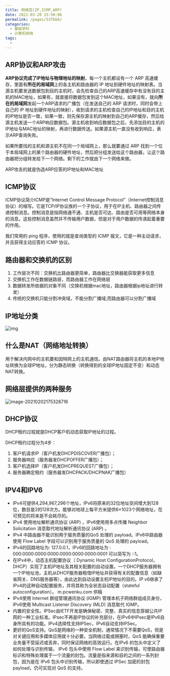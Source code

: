 ```yaml
---
title: 网络层(IP,ICMP,ARP)
date: 2021-03-20 15:50:06
permalink: /pages/53fbb6/
categories:
  - 基础学科
  - 计算机网络
tags:
  - 
---
```


## ARP协议和ARP攻击

**ARP协议完成了IP地址与物理地址的映射**。每一个主机都设有一个 ARP 高速缓存，里面有**所在的局域网**上的各主机和路由器的 IP 地址到硬件地址的映射表。当源主机要发送数据包到目的主机时，会先检查自己的ARP高速缓存中有没有目的主机的MAC地址，如果有，就直接将数据包发到这个MAC地址，如果没有，就向**所在的局域网**发起一个ARP请求的广播包（在发送自己的 ARP 请求时，同时会带上自己的 IP 地址到硬件地址的映射），收到请求的主机检查自己的IP地址和目的主机的IP地址是否一致，如果一致，则先保存源主机的映射到自己的ARP缓存，然后给源主机发送一个ARP响应数据包。源主机收到响应数据包之后，先添加目的主机的IP地址与MAC地址的映射，再进行数据传送。如果源主机一直没有收到响应，表示ARP查询失败。

如果所要找的主机和源主机不在同一个局域网上，那么就要通过 ARP 找到一个位于本局域网上的某个路由器的硬件地址，然后把分组发送给这个路由器，让这个路由器把分组转发给下一个网络。剩下的工作就由下一个网络来做。

ARP攻击的就是伪造ARP应答的IP地址和MAC地址

## ICMP协议

ICMP协议简介ICMP是“Internet Control Message Protocol”（Internet控制消息协议）的缩写。它是TCP/IP协议族的一个子协议，用于在IP主机、路由器之间传递控制消息。控制消息是指网络通不通、主机是否可达、路由是否可用等网络本身的消息。这些控制消息虽然并不传输用户数据，但是对于用户数据的传递起着重要的作用。

我们常用的 ping 程序，使用的就是查询类型的 ICMP 报文，它是一种主动请求，并且获得主动应答的 ICMP 协议。

## 路由器和交换机的区别

1. 工作层次不同：交换机比路由器更简单，路由器比交换器能获取更多信息
2. 交换机工作在数据链路层，而路由器工作在网络层
3. 数据转发所依据的对象不同（交换机根据mac地址，路由器根据ip地址进行转发）
4. 传统的交换机只能分割冲突域，不能分割广播域;而路由器可以分割广播域

## IP地址分类

![img](https://img.xiaoyou66.com/images/2020/11/23/V4MS3.png)

## 什么是NAT（网络地址转换）

用于解决内网中的主机要和因特网上的主机通信。由NAT路由器将主机的本地IP地址转换为全球IP地址，分为静态转换（转换得到的全球IP地址固定不变）和动态NAT转换。

## 网络层提供的两种服务

![image-20210202175328716](https://img.xiaoyou66.com/2021/03/21/b9e09e3f8593b.png)

## DHCP协议

DHCP租约过程就是DHCP客户机动态获取IP地址的过程。

DHCP租约过程分为4步：

1. 客户机请求IP（客户机发DHCPDISCOVER广播包）；
2. 服务器响应（服务器发DHCPOFFER广播包）；
3. 客户机选择IP（客户机发DHCPREQUEST广播包）；
4. 服务器确定租约（服务器发DHCPACK/DHCPNAK广播包）

## IPV4和IPV6

-  IPv4可提供4,294,967,296个地址，IPv6将原来的32位地址空间增大到128位，数目是2的128次方。能够对地球上每平方米提供6×1023个网络地址，在可预见的将来是不会耗尽的。 　　
-  IPv4 使用地址解析通讯协议 (ARP) ，IPv6使用用多点传播 Neighbor Solicitation 消息取代地址解析通讯协议 (ARP) 。
-  IPv4 中路由器不能识别用于服务质量的QoS 处理的 payload。IPv6中路由器使用 Flow Label 字段可以识别用于服务质量的 QoS 处理的 payload。 
-  IPv4的回路地址为: 127.0.0.1，IPv6的回路地址为 : 000:0000:0000:0000:0000:0000:0000:0001 可以简写为 ::1。 　
- 在IPv4中，动态主机配置协议（ Dynamic Host ConfigurationProtocol，DHCP）实现了主机IP地址及其相关配置的自动设置。一个DHCP服务器拥有一个IP地址池，主机从DHCP服务器租借IP地址并获得有关的配置信息（如缺省网关、DNS服务器等），由此达到自动设置主机IP地址的目的。IP v6继承了IPv4的这种自动配置服务，并将其称为全状态自动配置（stateful autoconfiguration）。 m.pcwenku.com 供稿 　　
- IPv4使用 Internet 群组管理通讯协议 (IGMP) 管理本机子网络群组成员身份，IPv6使用 Multicast Listener Discovery (MLD) 消息取代 IGMP。 　　
-  内置的安全性。IPSec由IETF开发是确保秘密、完整、真实的信息穿越公共IP网的一种工业标准。IPsec不再是IP协议的补充部分，在IPv6中IPsec是IPv6自身所具有的功能。IPv4选择性支持IPSec，IPv6自动支持IPSec。 　　
-  更好的QoS支持。QoS是网络的一种安全机制，通常情况下不需要QoS，但是对关键应用和多媒体应用就十分必要。当网络过载或拥塞时，QoS 能确保重要业务量不受延迟或丢弃，同时保证网络的高效运行。在IPv6 的包头中定义了如何处理与识别传输， IPv6 包头中使用 Flow Label 来识别传输，可使路由器标识和特殊处理属于一个流量的封包。流量是指来源和目的之间的一系列封包，因为是在 IPv6 包头中识别传输，所以即使透过 IPSec 加密的封包 payload，仍可实现对 QoS 的支持。



